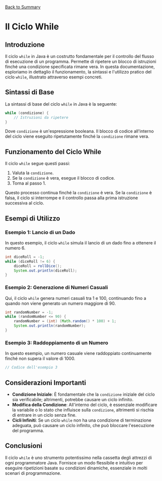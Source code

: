[Back to Summary](../Summary.md)

# Il Ciclo While

## Introduzione
Il ciclo `while` in Java è un costrutto fondamentale per il controllo del flusso di esecuzione di un programma. Permette di ripetere un blocco di istruzioni finché una condizione specificata rimane vera. In questa documentazione, esploriamo in dettaglio il funzionamento, la sintassi e l'utilizzo pratico del ciclo `while`, illustrato attraverso esempi concreti.

## Sintassi di Base
La sintassi di base del ciclo `while` in Java è la seguente:

```java
while (condizione) {
    // Istruzioni da ripetere
}
```

Dove `condizione` è un'espressione booleana. Il blocco di codice all'interno del ciclo viene eseguito ripetutamente finché la `condizione` rimane vera.

## Funzionamento del Ciclo While
Il ciclo `while` segue questi passi:
1. Valuta la `condizione`.
2. Se la `condizione` è vera, esegue il blocco di codice.
3. Torna al passo 1.

Questo processo continua finché la `condizione` è vera. Se la `condizione` è falsa, il ciclo si interrompe e il controllo passa alla prima istruzione successiva al ciclo.

## Esempi di Utilizzo
### Esempio 1: Lancio di un Dado
In questo esempio, il ciclo `while` simula il lancio di un dado fino a ottenere il numero 6.

```java
int diceRoll = -1;
while (diceRoll != 6) {
    diceRoll = rollDice();
    System.out.println(diceRoll);
}
```

### Esempio 2: Generazione di Numeri Casuali
Qui, il ciclo `while` genera numeri casuali tra 1 e 100, continuando fino a quando non viene generato un numero maggiore di 90.

```java
int randomNumber = -1;
while (randomNumber <= 90) {
    randomNumber = (int) (Math.random() * 100) + 1;
    System.out.println(randomNumber);
}
```

### Esempio 3: Raddoppiamento di un Numero
In questo esempio, un numero casuale viene raddoppiato continuamente finché non supera il valore di 1000.

```java
// Codice dell'esempio 3
```

## Considerazioni Importanti
- **Condizione Iniziale**: È fondamentale che la `condizione` iniziale del ciclo sia verificabile; altrimenti, potrebbe causare un ciclo infinito.
- **Modifica della Condizione**: All'interno del ciclo, è essenziale modificare la variabile o lo stato che influisce sulla `condizione`, altrimenti si rischia di entrare in un ciclo senza fine.
- **Cicli Infiniti**: Se un ciclo `while` non ha una condizione di terminazione adeguata, può causare un ciclo infinito, che può bloccare l'esecuzione del programma.

## Conclusioni
Il ciclo `while` è uno strumento potentissimo nella cassetta degli attrezzi di ogni programmatore Java. Fornisce un modo flessibile e intuitivo per eseguire ripetizioni basate su condizioni dinamiche, essenziale in molti scenari di programmazione.

